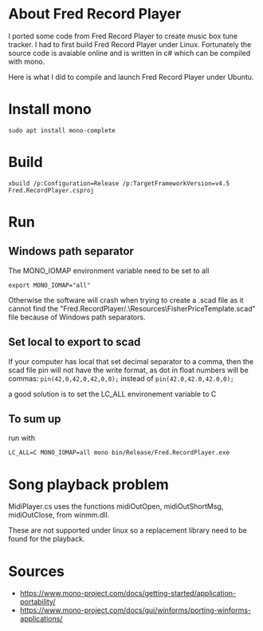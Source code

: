 # About Fred Record Player

I ported some code from Fred Record Player to create music box tune tracker.
I had to first build Fred Record Player under Linux. Fortunately the source code is
avaiable online and is written in c# which can be compiled with mono.

Here is what I did to compile and launch Fred Record Player under Ubuntu.

# Install mono

```
sudo apt install mono-complete
```

# Build

 ```
xbuild /p:Configuration=Release /p:TargetFrameworkVersion=v4.5 Fred.RecordPlayer.csproj
```

# Run

## Windows path separator

The MONO_IOMAP environment variable need to be set to all

```
export MONO_IOMAP="all"
```

Otherwise the software will crash when trying to create a .scad file as it cannot find the "Fred.RecordPlayer/.\Resources\FisherPriceTemplate.scad" file because of Windows path separators.

## Set local to export to scad

If your computer has local that set decimal separator to a comma, then the scad file pin will not have the write format, as dot in float numbers will be commas: `pin(42,0,42,0,42,0,0);` instead of `pin(42.0,42.0,42.0,0);`

a good solution is to set the LC_ALL environement variable to C 

## To sum up

run with

```
LC_ALL=C MONO_IOMAP=all mono bin/Release/Fred.RecordPlayer.exe
```

# Song playback problem

MidiPlayer.cs uses the functions midiOutOpen, midiOutShortMsg, midiOutClose, from winmm.dll.

These are not supported under linux so a replacement library need to be found for the playback.

# Sources

* https://www.mono-project.com/docs/getting-started/application-portability/
* https://www.mono-project.com/docs/gui/winforms/porting-winforms-applications/
